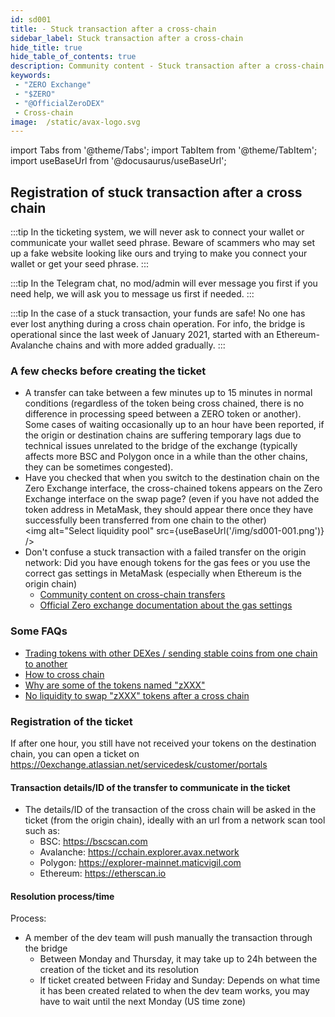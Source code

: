 ```yaml
---
id: sd001
title: - Stuck transaction after a cross-chain
sidebar_label: Stuck transaction after a cross-chain
hide_title: true
hide_table_of_contents: true
description: Community content - Stuck transaction after a cross-chain
keywords:
 - "ZERO Exchange"
 - "$ZERO"
 - "@OfficialZeroDEX"
 - Cross-chain
image:  /static/avax-logo.svg
---
```


import Tabs from '@theme/Tabs';
import TabItem from '@theme/TabItem';
import useBaseUrl from '@docusaurus/useBaseUrl';


## Registration of stuck transaction after a cross chain

:::tip
In the ticketing system, we will never ask to connect your wallet or communicate your wallet seed phrase.  Beware of scammers who may set up a fake website looking like ours and trying to make you connect your wallet or get your seed phrase.
:::

:::tip
In the Telegram chat, no mod/admin will ever message you first if you need help, we will ask you to message us first if needed. 
:::

:::tip
In the case of a stuck transaction, your funds are safe!  No one has ever lost anything during a cross chain operation.  For info, the bridge is operational since the last week of January 2021, started with an Ethereum-Avalanche chains and with more added gradually.
:::


### A few checks before creating the ticket
* A transfer can take between a few minutes up to 15 minutes in normal conditions (regardless of the token being cross chained, there is no difference in processing speed between a ZERO token or another).  Some cases of waiting occasionally up to an hour have been reported, if the origin or destination chains are suffering temporary lags due to technical issues unrelated to the bridge of the exchange (typically affects more BSC and Polygon once in a while than the other chains, they can be sometimes congested).
* Have you checked that when you switch to the destination chain on the Zero Exchange interface, the cross-chained tokens appears on the Zero Exchange interface on the swap page? (even if you have not added the token address in MetaMask, they should appear there once they have successfully been transferred from one chain to the other)  
<img alt="Select liquidity pool" src={useBaseUrl('/img/sd001-001.png')} />
* Don't confuse a stuck transaction with a failed transfer on the origin network: Did you have enough tokens for the gas fees or you use the correct gas settings in MetaMask (especially when Ethereum is the origin chain)
  * [Community content on cross-chain transfers](https://0.masternode.io/docs/eth#cross-chain-transfers)
  * [Official Zero exchange documentation about the gas settings](https://0-exchange.gitbook.io/0-exchange-docs/pinned/transaction-fails) 

### Some FAQs
* [Trading tokens with other DEXes / sending stable coins from one chain to another](../faq/faq006.md)
* [How to cross chain](../faq/faq023.md)
* [Why are some of the tokens named "zXXX"](../faq/faq005.md)
* [No liquidity to swap "zXXX" tokens after a cross chain](../faq/faq026.md)

### Registration of the ticket
If after one hour, you still have not received your tokens on the destination chain, you can open a ticket on https://0exchange.atlassian.net/servicedesk/customer/portals

#### Transaction details/ID of the transfer to communicate in the ticket
* The details/ID of the transaction of the cross chain will be asked in the ticket (from the origin chain), ideally with an url from a network scan tool such as:
  * BSC: https://bscscan.com
  * Avalanche: https://cchain.explorer.avax.network
  * Polygon: https://explorer-mainnet.maticvigil.com
  * Ethereum: https://etherscan.io

#### Resolution process/time
Process:
* A member of the dev team will push manually the transaction through the bridge
  * Between Monday and Thursday, it may take up to 24h between the creation of the ticket and its resolution
  * If ticket created between Friday and Sunday: Depends on what time it has been created related to when the dev team works, you may have to wait until the next Monday (US time zone)
